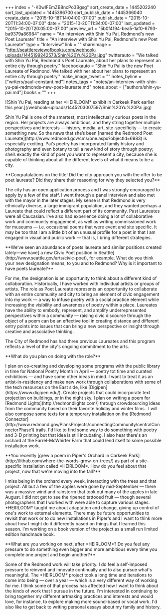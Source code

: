 +++
index = "-K0wlFEmZB8ncPo3Bgsg"
sort_create_date = 1445202240
sort_last_updated = 1445396700
sort_publish_date = 1445366040
create_date = "2015-10-18T14:04:00-07:00"
publish_date = "2015-10-20T11:34:00-07:00"
date = "2015-10-20T11:34:00-07:00"
last_updated = "2015-10-20T20:05:00-07:00"
preview_url = "5b0f4194-bea5-1af0-6793-ba9379a86984"
name = "An interview with Shin Yu Pai, Redmond's new Poet Laureate"
title = "An interview with Shin Yu Pai, Redmond's new Poet Laureate"
type = "Interview"
link = ""
shareimage = "http://seattlereviewofbooks.com/webhook-uploads/1445199242573/Shin%20Yu%20Pai.jpg"
twitterauto = "We talked with Shin Yu Pai, Redmond's Poet Laureate, about her plans to represent an entire city through poetry."
facebookauto = "Shin Yu Pai is the new Poet Laureate of Redmond. We talked with her about her plans to represent an entire city through poetry."
make_image_tweet = ""
notes_byline = ["writers/paul-constant.md"]
notes_tags = "notes/an-interview-with-shin-yu-pai-redmonds-new-poet-laureate.md"
notes_about = ["authors/shin-yu-pai.md"]
books = ""
+++
<p class="image image-left">![Shin Yu Pai, reading at her *HEIRLOOM* exhibit in Carkeek Park earlier this year.](/webhook-uploads/1445203007597/Shin%20Yu%20Pai.jpg)</p>

<p class="intro">Shin Yu Pai is one of the smartest, most intellectually curious poets in the region. Her projects are always ambitious, and they string together multiple perspectives and interests — history, media, art, site-specificity — to create something new. So the news that she’s been [named the Redmond Poet Laureate](http://www.redmond.gov/cms/one.aspx?objectId=6983) is especially exciting. Pai’s poetry has incorporated family history and photography and even botany to tell a new kind of story through poetry; she’s exactly the kind of poet you want to represent a city, because she is capable of thinking about all the different levels of what it means to be a city.</p>

<p class="noindent">**Congratulations on the title! Did the city approach you with the offer to be poet laureate? Did they share their reasoning for why they selected you?**</p>

<p class="noindent">The city has an open application process and I was strongly encouraged to apply by a few of the staff. I went through a panel interview and also met with the mayor in the later stages. My sense is that Redmond is very ethnically diverse, a large immigrant population, and they wanted perhaps a Laureate that could reflect a different part of its community. Past Laureates were all Caucasian. I've also had experience doing a lot of collaborative work and community engagement, as well as writing commissioned work for museums — i.e. occasional poems that were event and site specific. It may be too that I am a little bit of an unusual profile for a poet in that I am engaged in visual and public work — that is, I bring different strategies.</p>


<p class="noindent">**We’ve seen an abundance of poets laureate and similar positions created lately—we have[ a new Civic Poet position in Seattle](http://www.seattle.gov/arts/civic-poet), for example. What do you think your new designation means, to you and to Redmond? Why is it important to have poets laureate?**</p>

<p class="noindent">For me, the designation is an opportunity to think about a different kind of collaboration. Historically, I have worked with individual artists or groups of artists. The role as Poet Laureate represents an opportunity to collaborate with an entire community and city to bring an element of civic engagement into my work — a way to infuse poetry with a social practice element while increasing the visibility and awareness of poetry within a place. Laureates have the ability to embody, represent, and amplify underrepresented perspectives within a community — raising civic discourse through the object of a poem can be an effective tool in creating distance and different entry points into issues that can bring a new perspective or insight through creative and associative thinking.</p> 

The City of Redmond has had three previous Laureates and this program reflects a level of the city's ongoing commitment to the arts.

<p class="noindent">**What do you plan on doing with the role?**</p>

<p class="noindent">I plan on co-creating and developing some programs with the public library in time for National Poetry Month in April — poetry tot time and curated exhibitions — and have some other ideas in mind. I want to treat it as an artist-in-residency and make new work through collaborations with some of the tech resources on the East side, like [Digipen](https://www.digipen.edu/). Create projects that could incorporate text projection on buildings, or in the night sky. I plan on writing a poem for [Redmond Lights](http://redmondlights.com/) through crowdsourcing ideas from the community based on their favorite holiday and winter films.  I will also compose some texts for a temporary installation on the [Redmond Connector](http://www.redmond.gov/PlansProjects/connectingCommunity/centralConnectorPhase1) trails. I'd like to find some way to do something with poetry and 3-D printing but that idea is still incubating. I also hear there's an orchard at the Farrel-McWhirter Farm that could lend itself to some possible installation work.</p>

<p class="noindent">**You recently [grew a poem in Piper's Orchard in Carkeek Park](http://lithub.com/where-the-words-grow-on-trees/) as part of a site-specific installation called *HEIRLOOM*. How do you feel about that project, now that we're moving into the fall?**</p>

<p class="noindent">I miss being in the orchard every week, interacting with the trees and that project. All but a few of the apples were gone by mid-September — there was a massive wind and rainstorm that took out many of the apples in late August. I did not get to see the ripened tattooed fruit — though several photographers that I worked with were able to capture various stages. *HEIRLOOM* taught me about adaptation and change, giving up control of one's work to external elements. There may be future opportunities to revisit that work or to do new installations in Piper's and I want to think more about how I might do it differently based on things that I learned this season. I'm working on a book version of the project as a small run limited edition handmade book.</p>

<p class="noindent">**What are you working on next, after *HEIRLOOM*? Do you feel any pressure to do something even bigger and more ambitious every time you complete one project and begin another?**</p>

<p class="noindent">Some of the Redmond work will take priority. I do feel a self-imposed pressure to reinvent and innovate continually and to also pursue what's meaningful. The *HEIRLOOM* project took a long time and iterations to come into being — over a year — which is a very different way of working for me. I think some of that process has affected how I want to think about the kinds of work that I pursue in the future. I'm interested in continuing to bring together my different artmaking practices and interests and would love, for instance, to explore making more sound-based or vocal work. I'd also like to get back to writing personal essays about my family and history.</p>